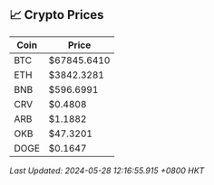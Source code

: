 ## 📈 Crypto Prices

| Coin | Price |
| ---- | ----- |
| BTC | $67845.6410 |
| ETH | $3842.3281 |
| BNB | $596.6991 |
| CRV | $0.4808 |
| ARB | $1.1882 |
| OKB | $47.3201 |
| DOGE | $0.1647 |

_Last Updated: 2024-05-28 12:16:55.915 +0800 HKT_